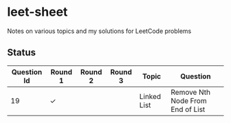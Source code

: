 # leet-sheet
Notes on various topics and my solutions for LeetCode problems

## Status

| Question Id | Round 1 | Round 2 | Round 3| Topic | Question |
|---|---|---|---|---|---|
| 19 | &#x2713; | | | Linked List | Remove Nth Node From End of List |
